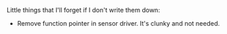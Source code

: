 Little things that I'll forget if I don't write them down:
 - Remove function pointer in sensor driver. It's clunky and not needed.
